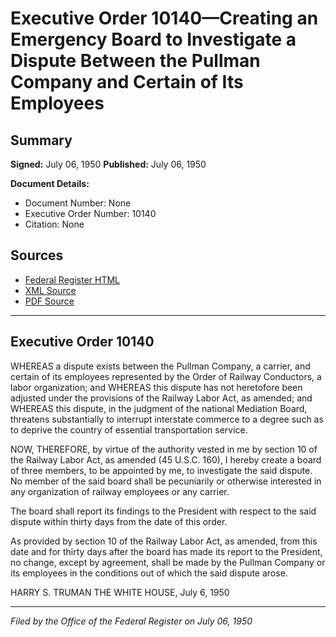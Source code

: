 # Executive Order 10140—Creating an Emergency Board to Investigate a Dispute Between the Pullman Company and Certain of Its Employees

## Summary

**Signed:** July 06, 1950
**Published:** July 06, 1950

**Document Details:**
- Document Number: None
- Executive Order Number: 10140
- Citation: None

## Sources
- [Federal Register HTML](https://www.presidency.ucsb.edu/documents/executive-order-10140-creating-emergency-board-investigate-dispute-between-the-pullman)
- [XML Source](None)
- [PDF Source](None)

---

## Executive Order 10140

WHEREAS a dispute exists between the Pullman Company, a carrier, and certain of its employees represented by the Order of Railway Conductors, a labor organization; and
WHEREAS this dispute has not heretofore been adjusted under the provisions of the Railway Labor Act, as amended; and
WHEREAS this dispute, in the judgment of the national Mediation Board, threatens substantially to interrupt interstate commerce to a degree such as to deprive the country of essential transportation service.

NOW, THEREFORE, by virtue of the authority vested in me by section 10 of the Railway Labor Act, as amended (45 U.S.C. 160), I hereby create a board of three members, to be appointed by me, to investigate the said dispute. No member of the said board shall be pecuniarily or otherwise interested in any organization of railway employees or any carrier.

The board shall report its findings to the President with respect to the said dispute within thirty days from the date of this order.

As provided by section 10 of the Railway Labor Act, as amended, from this date and for thirty days after the board has made its report to the President, no change, except by agreement, shall be made by the Pullman Company or its employees in the conditions out of which the said dispute arose.

HARRY S. TRUMAN
THE WHITE HOUSE,
July 6, 1950

---

*Filed by the Office of the Federal Register on July 06, 1950*
